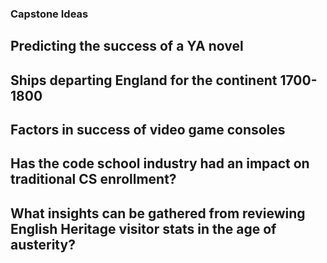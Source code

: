 ### Capstone Ideas

## Predicting the success of a YA novel

## Ships departing England for the continent 1700-1800

## Factors in success of video game consoles

## Has the code school industry had an impact on traditional CS enrollment?

## What insights can be gathered from reviewing English Heritage visitor stats in the age of austerity?
